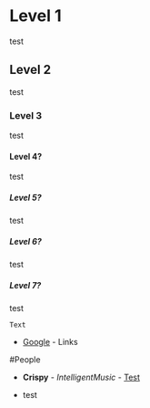 # Level 1
test
## Level 2
test

### Level 3
test

#### Level 4?
test

##### Level 5?
test

##### Level 6?
test

##### Level 7?
test


```
Text
```


* [Google](http://www.google.com.sg/) - Links


#People
* **Crispy** - *IntelligentMusic* - [Test](https://github.com/IntelligentMusic)

* test
